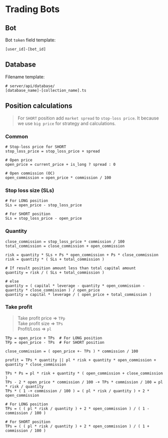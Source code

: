 # Trading Bots #


## Bot ##

Bot `token` field template:
```dotenv
[user_id]-[bot_id]
```

## Database ##

Filename template:

```dotenv
# server/api/database/
[database_name]-[collection_name].ts
```

## Position calculations ##

> For `SHORT` position add `market spread` to `stop-loss price`.
> It because we use `big price` for strategy and calculations.

### Common ###

```dotenv
# Stop-loss price for SHORT
stop_loss_price = stop_loss_price + spread

# Open price
open_price = current_price + is_long ? spread : 0

# Open commission (OC)
open_commission = open_price * commission / 100
```

### Stop loss size (SLs) ###

```dotenv
# For LONG position
SLs = open_price - stop_loss_price

# For SHORT position
SLs = stop_loss_price - open_price
```

### Quantity ###

```dotenv
close_commission = stop_loss_price * commission / 100
total_commission = close_commission + open_commission

risk = quantity * SLs + Ps * open_commission + Ps * close_commission
risk = quantity * ( SLs + total_commission )

# If result position amount less than total capital amount
quantity = risk / ( SLs + total_commission )

# else
quantity = ( capital * leverage - quantity * open_commission - quantity * close_commission ) / open_price
quantity = capital * leverage / ( open_price + total_commission )
```

### Take profit ###

> Take profit price => `TPp`   
> Take profit size => `TPs`  
> Profit/Loss => `pl`

```dotenv
TPp = open_price + TPs  # For LONG position
TPp = open_price - TPs  # For SHORT position

close_commission = ( open_price +- TPs ) * commission / 100

profit = TPs * quantity || pl * risk + quantity * open_commission + quantity * close_commission

TPs * Ps = pl * risk + quantity * ( open_commission + close_commission )
TPs - 2 * open_price * commission / 100 -+ TPs * commission / 100 = pl * risk / quantity
TPs * ( 1 -+ commission / 100 ) = ( pl * risk / quantity ) + 2 * open_commission

# For LONG position
TPs = ( ( pl * risk / quantity ) + 2 * open_commission ) / ( 1 - commission / 100 )

# For SHORT position
TPs = ( ( pl * risk / quantity ) + 2 * open_commission ) / ( 1 + commission / 100 )
```

